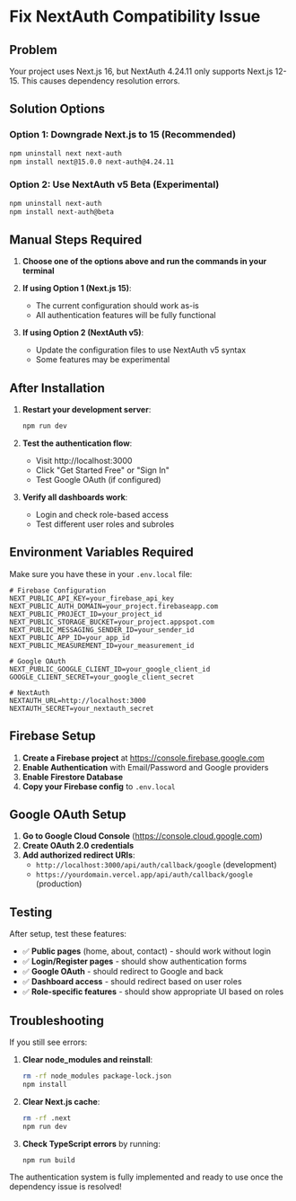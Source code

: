 # Fix NextAuth Compatibility Issue

## Problem
Your project uses Next.js 16, but NextAuth 4.24.11 only supports Next.js 12-15. This causes dependency resolution errors.

## Solution Options

### Option 1: Downgrade Next.js to 15 (Recommended)
```bash
npm uninstall next next-auth
npm install next@15.0.0 next-auth@4.24.11
```

### Option 2: Use NextAuth v5 Beta (Experimental)
```bash
npm uninstall next-auth
npm install next-auth@beta
```

## Manual Steps Required

1. **Choose one of the options above and run the commands in your terminal**

2. **If using Option 1 (Next.js 15)**:
   - The current configuration should work as-is
   - All authentication features will be fully functional

3. **If using Option 2 (NextAuth v5)**:
   - Update the configuration files to use NextAuth v5 syntax
   - Some features may be experimental

## After Installation

1. **Restart your development server**:
   ```bash
   npm run dev
   ```

2. **Test the authentication flow**:
   - Visit http://localhost:3000
   - Click "Get Started Free" or "Sign In"
   - Test Google OAuth (if configured)

3. **Verify all dashboards work**:
   - Login and check role-based access
   - Test different user roles and subroles

## Environment Variables Required

Make sure you have these in your `.env.local` file:

```env
# Firebase Configuration
NEXT_PUBLIC_API_KEY=your_firebase_api_key
NEXT_PUBLIC_AUTH_DOMAIN=your_project.firebaseapp.com
NEXT_PUBLIC_PROJECT_ID=your_project_id
NEXT_PUBLIC_STORAGE_BUCKET=your_project.appspot.com
NEXT_PUBLIC_MESSAGING_SENDER_ID=your_sender_id
NEXT_PUBLIC_APP_ID=your_app_id
NEXT_PUBLIC_MEASUREMENT_ID=your_measurement_id

# Google OAuth
NEXT_PUBLIC_GOOGLE_CLIENT_ID=your_google_client_id
GOOGLE_CLIENT_SECRET=your_google_client_secret

# NextAuth
NEXTAUTH_URL=http://localhost:3000
NEXTAUTH_SECRET=your_nextauth_secret
```

## Firebase Setup

1. **Create a Firebase project** at https://console.firebase.google.com
2. **Enable Authentication** with Email/Password and Google providers
3. **Enable Firestore Database**
4. **Copy your Firebase config** to `.env.local`

## Google OAuth Setup

1. **Go to Google Cloud Console** (https://console.cloud.google.com)
2. **Create OAuth 2.0 credentials**
3. **Add authorized redirect URIs**:
   - `http://localhost:3000/api/auth/callback/google` (development)
   - `https://yourdomain.vercel.app/api/auth/callback/google` (production)

## Testing

After setup, test these features:

- ✅ **Public pages** (home, about, contact) - should work without login
- ✅ **Login/Register pages** - should show authentication forms
- ✅ **Google OAuth** - should redirect to Google and back
- ✅ **Dashboard access** - should redirect based on user roles
- ✅ **Role-specific features** - should show appropriate UI based on roles

## Troubleshooting

If you still see errors:

1. **Clear node_modules and reinstall**:
   ```bash
   rm -rf node_modules package-lock.json
   npm install
   ```

2. **Clear Next.js cache**:
   ```bash
   rm -rf .next
   npm run dev
   ```

3. **Check TypeScript errors** by running:
   ```bash
   npm run build
   ```

The authentication system is fully implemented and ready to use once the dependency issue is resolved!

